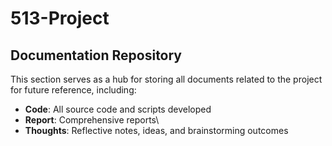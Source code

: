 # 513-Project

## Documentation Repository

This section serves as a hub for storing all documents related to the project for future reference, including:

- **Code**: All source code and scripts developed
- **Report**: Comprehensive reports\
- **Thoughts**: Reflective notes, ideas, and brainstorming outcomes
